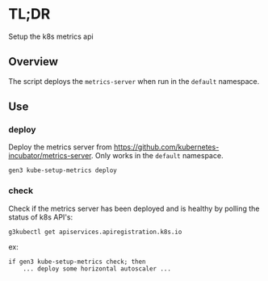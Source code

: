 # TL;DR

Setup the k8s metrics api

## Overview

The script deploys the `metrics-server` when run in the `default` namespace.

## Use

### deploy

Deploy the metrics server from https://github.com/kubernetes-incubator/metrics-server.
Only works in the `default` namespace.

```
gen3 kube-setup-metrics deploy
```

### check

Check if the metrics server has been deployed and is healthy by
polling the status of k8s API's:
```
g3kubectl get apiservices.apiregistration.k8s.io
```

ex:
```
if gen3 kube-setup-metrics check; then
    ... deploy some horizontal autoscaler ...
```
